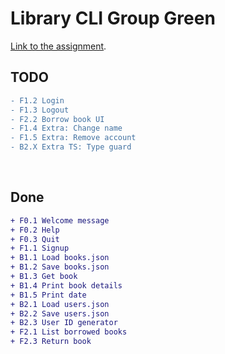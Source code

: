 # Library CLI Group Green

[Link to the assignment](https://gitlab.com/buutcampsprint/typescript2020/exercises-and-examples/-/blob/master/week-2-ts-strings-arrays-objects/exercises/Group%20Assignments%202%20Library%20CLI.md).

## TODO
```diff
- F1.2 Login
- F1.3 Logout
- F2.2 Borrow book UI
- F1.4 Extra: Change name
- F1.5 Extra: Remove account
- B2.X Extra TS: Type guard
```

<br>

## Done
```diff
+ F0.1 Welcome message
+ F0.2 Help
+ F0.3 Quit
+ F1.1 Signup
+ B1.1 Load books.json
+ B1.2 Save books.json
+ B1.3 Get book
+ B1.4 Print book details
+ B1.5 Print date
+ B2.1 Load users.json
+ B2.2 Save users.json
+ B2.3 User ID generator
+ F2.1 List borrowed books
+ F2.3 Return book
```
